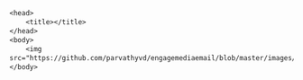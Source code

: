	<head>
		<title></title>
	</head>
	<body>
		<img src="https://github.com/parvathyvd/engagemediaemail/blob/master/images/mainengage.jpg">
	</body>

